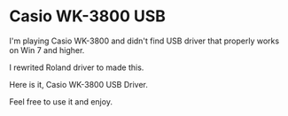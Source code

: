 # Casio WK-3800 USB
I'm playing Casio WK-3800 and didn't find USB driver that properly works on Win 7 and higher.

I rewrited Roland driver to made this.

Here is it, Casio WK-3800 USB Driver.

Feel free to use it and enjoy.
